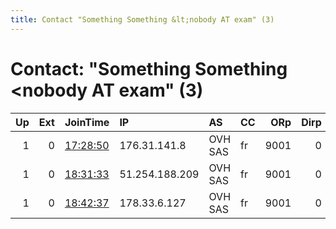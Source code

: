 ```yaml
---
title: Contact "Something Something &lt;nobody AT exam" (3)
---
```


# Contact: "Something Something &lt;nobody AT exam" (3)

|   Up |   Ext | JoinTime                                                                                            | IP             | AS      | CC   |   ORp |   Dirp | OS    | Version   | Nickname   |   eFamMembers |
|-----:|------:|:----------------------------------------------------------------------------------------------------|:---------------|:--------|:-----|------:|-------:|:------|:----------|:-----------|--------------:|
|    1 |     0 | [17:28:50](https://metrics.torproject.org/rs.html#details/DB639EC18FD29A9BA765F38E089A36CAC44E5FCD) | 176.31.141.8   | OVH SAS | fr   |  9001 |      0 | Linux | 0.4.3.6   | GREDDY1    |             1 |
|    1 |     0 | [18:31:33](https://metrics.torproject.org/rs.html#details/88B0C4485BA11C6F02D2966C32A7B34063991820) | 51.254.188.209 | OVH SAS | fr   |  9001 |      0 | Linux | 0.4.3.6   | GREDDY3    |             1 |
|    1 |     0 | [18:42:37](https://metrics.torproject.org/rs.html#details/9781A79A0F156D08302FB8EB8B5A1BB08B60F156) | 178.33.6.127   | OVH SAS | fr   |  9001 |      0 | Linux | 0.4.3.6   | GREDDY2    |             1 |
